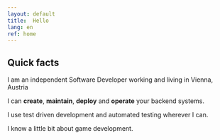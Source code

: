 ```yaml
---
layout: default
title:  Hello
lang: en
ref: home
---
```

## Quick facts
I am an independent Software Developer working and living in Vienna, Austria

I can **create**, **maintain**, **deploy** and **operate** your backend systems.

I use test driven development and automated testing wherever I can.

I know a little bit about game development.

<!-- ## What makes me tick
- A manifesto of sorts
- People who inspire me
- Books that inspire me
- Games that inspire me -->
